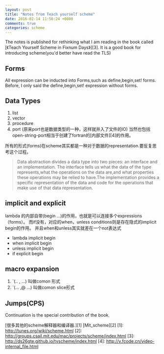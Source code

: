 ```yaml
---
layout: post
title: "Notes from Teach yourself scheme"
date: 2016-02-14 11:56:24 +0800
comments: true
categories: scheme
---
```


The notes is published for rethinking what I am reading 
in the book called [《Teach Yourself Scheme in Fixnum Days》][3].
It is a good book for introducing scheme(you'd better have read
the TLS)
<!--more-->
## Forms
All expression can be inducted into Forms,such as define,begin,set! forms.
Before, I only said the define,begin,set! expression without forms.

## Data Types

1. list
2. vector
3. procedure
4. port (原来port也是数据类型的一种，这样就并入了文件的IO)
   当然也包括open-string-port相当于创建了fortran的[内部文件][4]的作用。

所有的形式(forms)在scheme其实都是一种对于数据的representation.要反复思考这个过程。

> Data abstraction divides a data type into two pieces: an interface
> and an implementation. The interface tells us what the data of the type
> represents,what the operations on the data are,and what properties these
> operations may be relied to have.The implementation provides a specific
> representation of the data and code for the operations that make use
> of that data representation.

## implicit and explicit

lambda 的内部自带(begin ...)的作用，也就是可以连接多个expressions（forms）。
而if没有，对应的when，unless conditions则是存在隐式的implicit begin的作用。
并且when和unless其实就差在一个not表达式

+ lambda implicit begin
+ when   implicit begin
+ unless implicit begin
+ if     explicit begin

## macro expansion

1. `(.. , ...)    叫做comon 形式
2. `(... ,@ ...)  叫做comon slice形式

## Jumps(CPS)

Continuation is the special contribution of the book.

[很多其他的scheme解释器和编译器.][1] [Mit_scheme][2]
[1]: http://tunes.org/wiki/scheme.html 
[2]: http://groups.csail.mit.edu/mac/projects/scheme/index.html 
[3]: http://ds26gte.github.io/tyscheme/index.html 
[4]: http://v.fcode.cn/video-internal_file.html 
